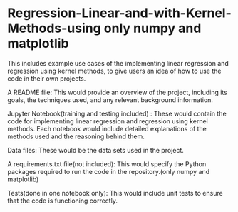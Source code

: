 # Regression-Linear-and-with-Kernel-Methods-using only numpy and matplotlib
This includes example use cases of the implementing linear regression and regression using kernel methods, to give users an idea of how to use the code in their own projects.

A README file: This would provide an overview of the project, including its goals, the techniques used, and any relevant background information.

Jupyter Notebook(training and testing included) : These would contain the code for implementing linear regression and regression using kernel methods. Each notebook would include detailed explanations of the methods used and the reasoning behind them.

Data files: These would be the data sets used in the project.

A requirements.txt file(not included): This would specify the Python packages required to run the code in the repository.(only numpy and matplotlib)


Tests(done in one notebook only): This would include unit tests to ensure that the code is functioning correctly.

